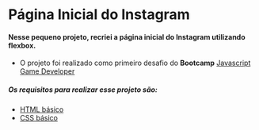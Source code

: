 # Página Inicial do Instagram
#### Nesse pequeno projeto, recriei a página inicial do Instagram utilizando flexbox.

* O projeto foi realizado como primeiro desafio do **Bootcamp** [Javascript Game Developer](https://web.digitalinnovation.one/track/javascript-game-developer?tab=path)

##### Os requisitos para realizar esse projeto são:

* [HTML básico](https://www.w3schools.com/html/)
* [CSS básico](https://developer.mozilla.org/pt-BR/docs/Web/CSS)


